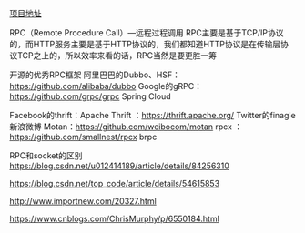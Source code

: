 [项目地址](https://github.com/youngzil/quickstart-rpc)


RPC（Remote Procedure Call）—远程过程调用
RPC主要是基于TCP/IP协议的，而HTTP服务主要是基于HTTP协议的，我们都知道HTTP协议是在传输层协议TCP之上的，所以效率来看的话，RPC当然是要更胜一筹


开源的优秀RPC框架
阿里巴巴的Dubbo、HSF：https://github.com/alibaba/dubbo
Google的gRPC：https://github.com/grpc/grpc
Spring Cloud


Facebook的thrift：Apache Thrift ：https://thrift.apache.org/
Twitter的finagle
新浪微博 Motan：https://github.com/weibocom/motan
rpcx ：https://github.com/smallnest/rpcx
brpc





RPC和socket的区别
https://blog.csdn.net/u012414189/article/details/84256310




https://blog.csdn.net/top_code/article/details/54615853


http://www.importnew.com/20327.html

https://www.cnblogs.com/ChrisMurphy/p/6550184.html

